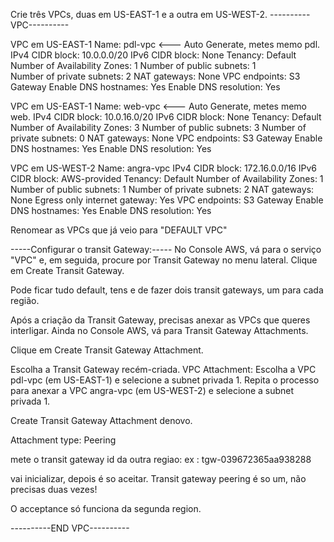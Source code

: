 Crie três VPCs, duas em US-EAST-1 e a outra em US-WEST-2.
----------VPC----------

VPC em US-EAST-1
Name: pdl-vpc                      <--- Auto Generate, metes memo pdl.
IPv4 CIDR block: 10.0.0.0/20
IPv6 CIDR block: None
Tenancy: Default
Number of Availability Zones: 1
Number of public subnets: 1            
Number of private subnets: 2
NAT gateways: None
VPC endpoints: S3 Gateway
Enable DNS hostnames: Yes
Enable DNS resolution: Yes



VPC em US-EAST-1
Name: web-vpc                      <--- Auto Generate, metes memo web.
IPv4 CIDR block: 10.0.16.0/20
IPv6 CIDR block: None
Tenancy: Default
Number of Availability Zones: 3
Number of public subnets: 3
Number of private subnets: 0
NAT gateways: None
VPC endpoints: S3 Gateway
Enable DNS hostnames: Yes
Enable DNS resolution: Yes



VPC em US-WEST-2
Name: angra-vpc
IPv4 CIDR block: 172.16.0.0/16
IPv6 CIDR block: AWS-provided
Tenancy: Default
Number of Availability Zones: 1
Number of public subnets: 1
Number of private subnets: 2
NAT gateways: None
Egress only internet gateway: Yes
VPC endpoints: S3 Gateway
Enable DNS hostnames: Yes
Enable DNS resolution: Yes

Renomear as VPCs que já veio para "DEFAULT VPC"

-----Configurar o transit Gateway:-----
No Console AWS, vá para o serviço "VPC" e, em seguida, procure por Transit Gateway no menu lateral.
Clique em Create Transit Gateway.

Pode ficar tudo default, tens e de fazer dois transit gateways, um para cada região.

Após a criação da Transit Gateway, precisas anexar as VPCs que queres interligar.
Ainda no Console AWS, vá para Transit Gateway Attachments.

Clique em Create Transit Gateway Attachment.

Escolha a Transit Gateway recém-criada.
VPC Attachment: Escolha a VPC pdl-vpc (em US-EAST-1) e selecione a subnet privada 1.
Repita o processo para anexar a VPC angra-vpc (em US-WEST-2) e selecione a subnet privada 1.

Create Transit Gateway Attachment denovo.

Attachment type: Peering

mete o transit gateway id da outra regiao: ex : tgw-039672365aa938288

vai inicializar, depois é so aceitar. Transit gateway peering é so um, não precisas duas vezes!

O acceptance só funciona da segunda region.


----------END VPC----------
